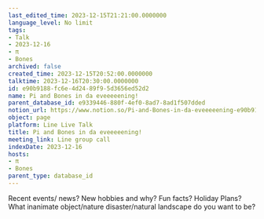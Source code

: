 ```yaml
---
last_edited_time: 2023-12-15T21:21:00.0000000
language_level: No limit
tags:
- Talk
- 2023-12-16
- π
- Bones
archived: false
created_time: 2023-12-15T20:52:00.0000000
talktime: 2023-12-16T20:30:00.0000000
id: e90b9188-fc6e-4d24-89f9-5d3656ed52d2
name: Pi and Bones in da eveeeeening!
parent_database_id: e9339446-880f-4ef0-8ad7-8ad1f507dded
notion_url: https://www.notion.so/Pi-and-Bones-in-da-eveeeeening-e90b9188fc6e4d2489f95d3656ed52d2
object: page
platform: Line Live Talk
title: Pi and Bones in da eveeeeening!
meeting_link: Line group call
indexDate: 2023-12-16
hosts:
- π
- Bones
parent_type: database_id
---
```



Recent events/ news?
New hobbies and why?
Fun facts? 
Holiday Plans?
What inanimate object/nature disaster/natural landscape do you want to be?























